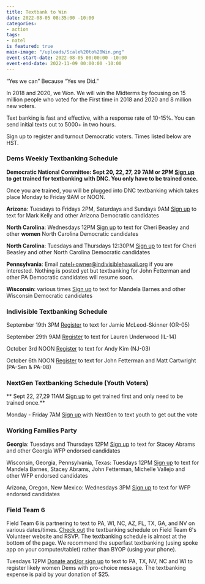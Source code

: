 ```yaml
---
title: Textbank to Win
date: 2022-08-05 08:35:00 -10:00
categories:
- action
tags:
- natel
is featured: true
main-image: "/uploads/Scale%20to%20Win.png"
event-start-date: 2022-08-05 00:00:00 -10:00
event-end-date: 2022-11-09 00:00:00 -10:00
---
```


“Yes we can” Because “Yes we Did.”

In 2018 and 2020, we Won. We will win the Midterms by focusing on 15 million people who voted for the First time in 2018 and 2020 and 8 million new voters.

Text banking is fast and effective, with a response rate of 10-15%. You can send initial texts out to 5000+ in two hours. 

Sign up to register and turnout Democratic voters. Times listed below are HST.

### Dems Weekly Textbanking Schedule

**Democratic National Committee: Sept 20, 22, 27, 29 7AM or 2PM [Sign up](https://events.democrats.org/event/418266/) to get trained for textbanking with DNC.    You only have to be trained once.**

Once you are trained, you will be plugged into DNC textbanking which takes place Monday to Friday 9AM or NOON. 

**Arizona**: Tuesdays to Fridays 2PM, Saturdays and Sundays 9AM  [Sign up](https://www.mobilize.us/missionforaz/event/507375/) to text for Mark Kelly and other Arizona Democratic candidates

**North Carolina**: Wednesdays 12PM  [Sign up](https://events.democrats.org/event/488159/) to text for Cheri Beasley and other **women** North Carolina Democratic candidates

**North Carolina**: Tuesdays and Thursdays 12:30PM [Sign up](https://www.mobilize.us/blueunityin2022/event/491659/) to text for Cheri Beasley and other North Carolina Democratic candidates

**Pennsylvania**: Email natel+owner@indivisiblehawaii.org if you are interested.  Nothing is posted yet but textbanking for John Fetterman and other PA Democratic candidates will resume soon.

**Wisconsin**: various times [Sign up](https://www.mobilize.us/wisdems/event/509912/) to text for Mandela Barnes and other Wisconsin Democratic candidates
     

### Indivisible Textbanking Schedule

September 19th 3PM [Register](https://indivisible.zoom.us/meeting/register/tZMod-2uqDgrGt1qy6UaNk08XtJqcHBIrJ3D) to text for Jamie McLeod-Skinner (OR-05)

September 29th 9AM [Register](https://indivisible.zoom.us/meeting/register/tZckceGoqT0rGdWVZsveSyA0Z0FOjuooTzQu) to text for Lauren Underwood (IL-14) 

October 3rd NOON [Register](https://indivisible.zoom.us/meeting/register/tZwrdeiprj4iHdEY4g03puFXVT1yzRELmROx) to text for Andy Kim (NJ-03)

October 6th NOON [Register](https://indivisible.zoom.us/meeting/register/tZEpduqspj8iGdBSz2MuSRRhR2HSjs52zMl8) to text for John Fetterman and Matt Cartwright (PA-Sen & PA-08)

      
### NextGen Textbanking Schedule (Youth Voters)

** Sept 22, 27,29 11AM  [Sign up](https://www.mobilize.us/nextgen/event/476432/) to get trained first and only need to be trained once.**

Monday - Friday 7AM [Sign up](https://www.mobilize.us/nextgen/event/501401/) with NextGen to text youth to get out the vote


### Working Families Party

**Georgia**: Tuesdays and Thursdays 12PM  [Sign up](https://www.mobilize.us/workingfamilies/event/492565/) to text for Stacey Abrams and other Georgia WFP endorsed candidates

Wisconsin, Georgia, Pennsylvania, Texas: Tuesdays 12PM [Sign up](https://www.mobilize.us/workingfamilies/event/427058/) to text for Mandela Barnes, Stacey Abrams, John Fetterman, Michelle Vallejo and other WFP endorsed candidates

Arizona, Oregon, New Mexico: Wednesdays 3PM [Sign up](https://www.mobilize.us/workingfamilies/event/427058/) to text for WFP endorsed candidates


### Field Team 6

Field Team 6 is partnering to text to PA, WI, NC, AZ, FL, TX, GA, and NV on various dates/times.  [Check out](https://www.fieldteam6.org/volunteer-ops) the textbanking schedule on Field Team 6's Volunteer website and RSVP. The textbanking schedule is almost at the bottom of the page.  We recommend the superfast textbanking (using spoke app on your computer/tablet) rather than BYOP (using your phone). 

Tuesdays 12PM  [Donate and/or sign up](https://secure.actblue.com/donate/ft6arcade22) to text to PA, TX, NV, NC and WI to register likely women Dems with pro-choice message.  The textbanking expense is paid by your donation of $25.
